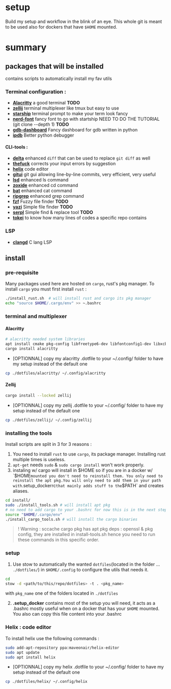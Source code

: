 # setup
Build my setup and workflow in the blink of an eye.
This whole git is meant to be used also for dockers that have `$HOME` mounted.

# summary
## packages that will be installed

contains scripts to automatically install my fav utils

### Terminal configuration : 
 - **[Alacritty](https://github.com/alacritty/alacritty)** a good terminal **TODO**
 - **[zellij](https://github.com/zellij-org/zellij/)** terminal multiplexer like tmux but easy to use
 - **[starship](starship.rs/)** terminal prompt to make your term look fancy
 - **[nerd-font](https://github.com/ryanoasis/nerd-fonts)** fancy font to go with startship NEED TO DO THE TUTORIAL (git clone --depth 1) **TODO**
 - **[gdb-dashboard](https://github.com/cyrus-and/gdb-dashboard)** Fancy dashboard for gdb written in python
 - **[ipdb](https://pypi.org/project/ipdb/)** Better python debugger

#### CLI-tools :
 - **[delta](https://github.com/dandavison/delta/)** enhanced `diff` that can be used to replace `git diff` as well
 - **[thefuck](https://github.com/nvbn/thefuck)** corrects your input errors by suggestion
 - **[helix](https://github.com/helix-editor/)** code editor
 - **[gitui](https://github.com/extrawurst/gitui)** git gui allowing line-by-line commits, very efficient, very useful
 - **[lsd](https://github.com/Peltoche/lsd)** enhanced ls command
 - **[zoxide](https://github.com/ajeetdsouza/zoxide)** enhanced cd command
 - **[bat](https://github.com/sharkdp/bat)** enhanced cat command
 - **[ripgrep](https://github.com/BurntSushi/ripgrep)** enhanced grep command
 - **[fzf](https://github.com/junegunn/fzf)** Fuzzy file finder **TODO**
 - **[yazi](https://github.com/sxyazi/yazi)** Simple file finder **TODO**
 - **[serpl](https://github.com/yassinebridi/serpl)** Simple find & replace tool **TODO**
 - **[tokei](https://github.com/XAMPPRocky/tokei)** to know how many lines of codes a specific repo contains

### LSP
- **[clangd](https://github.com/clangd/clangd)** C lang LSP

## install

### pre-requisite
Many packages used here are hosted on `cargo`, rust's pkg manager. To install `cargo` you must first install `rust` : 
```bash
./install_rust.sh  # will install rust and cargo its pkg manager
echo "source $HOME/.cargo/env" >> ~.bashrc
```

### terminal and multiplexer

#### Alacritty
```bash
# alacritty needed system libraries
apt install cmake pkg-config libfreetype6-dev libfontconfig1-dev libxcb-xfixes0-dev libxkbcommon-dev python3
cargo install alacritty
```
- [OPTIONNAL] copy my alacritty .dotfile to your ~/.config/ folder to have my setup instead of the default one
```bash
cp ./dotfiles/alacritty/ ~/.config/alacritty
```

#### Zellij
```bash
cargo install --locked zellij
```
- [OPTIONNAL] copy my zellij .dotfile to your ~/.config/ folder to have my setup instead of the default one
```bash
cp ./dotfiles/zellij/ ~/.config/zellij
```

### installing the tools
Install scripts are split in 3 for 3 reasons : 
1. You need to install `rust` to use `cargo`, its package manager. Installing rust multiple times is useless.
2. `apt-get` needs `sudo` & `sudo cargo install` won't work properly.
3. instaling w/ cargo will install in $HOME so if you are in a docker w/ `$HOME` mounted you don't need to reinstall them. You only need to reinstall the apt pkg.You will only need to add them in your path with `.setup_dockerrc` that mainly adds stuff to the `$PATH` and creates aliases.

```bash
cd install/
sudo ./install_tools.sh # will install apt pkg
# no need to add cargo to your .bashrc for now this is in the next step
source "$HOME/.cargo/env"
./install_cargo_tools.sh # will install the cargo binaries
```

>! Warning : 
sccache cargo pkg has apt pkg deps : openssl & pkg config, they are installed in install-tools.sh hence you need to run these commands in this specific order.



### setup 
1. Use stow to automatically the wanted `dotfiles`(located in the folder  ... `./dotfiles/`) in `$HOME/.config` to configure the utils that needs it.
```bash
cd
stow -d <path/to/this/repo/dotfiles> -t . <pkg_name>
```
with `pkg_name` one of the folders located in `./dotfiles`
 
2. **.setup_docker** contains most of the setup you will need, it acts as a .bashrc mostly useful when on a docker that has your `$HOME` mounted. You also can copy this file content into your .bashrc

### Helix : code editor
To install helix use the following commands : 
```bash
sudo add-apt-repository ppa:maveonair/helix-editor
sudo apt update
sudo apt install helix
```
- [OPTIONNAL] copy my helix .dotfile to your ~/.config/ folder to have my setup instead of the default one
```bash
cp ./dotfiles/helix/ ~/.config/helix
```
